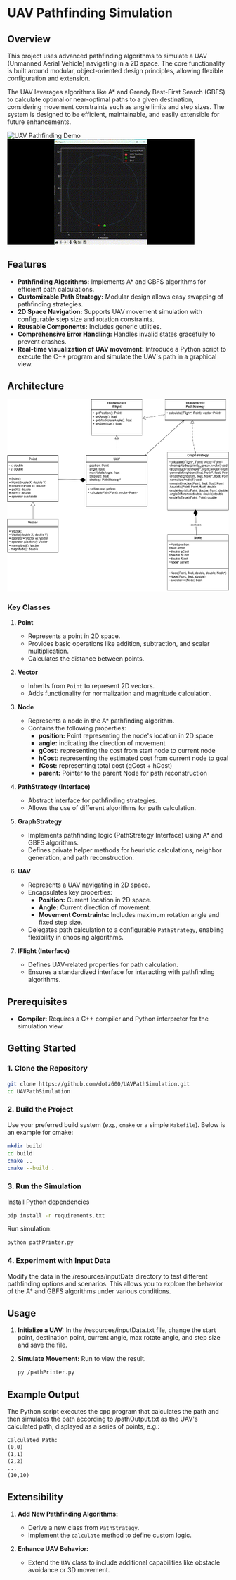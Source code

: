 # UAV Pathfinding Simulation

## Overview
This project uses advanced pathfinding algorithms to simulate a UAV (Unmanned Aerial Vehicle) navigating in a 2D space. The core functionality is built around modular, object-oriented design principles, allowing flexible configuration and extension.

The UAV leverages algorithms like A* and Greedy Best-First Search (GBFS) to calculate optimal or near-optimal paths to a given destination, considering movement constraints such as angle limits and step sizes. The system is designed to be efficient, maintainable, and easily extensible for future enhancements.

![UAV Pathfinding Demo](./images/pathfinding-demo.gif)
![UAV Pathfinding Demo1](./images/pathfinding-demo1.gif)

## Features
- **Pathfinding Algorithms:** Implements A* and GBFS algorithms for efficient path calculations.
- **Customizable Path Strategy:** Modular design allows easy swapping of pathfinding strategies.
- **2D Space Navigation:** Supports UAV movement simulation with configurable step size and rotation constraints.
- **Reusable Components:** Includes generic utilities.
- **Comprehensive Error Handling:** Handles invalid states gracefully to prevent crashes.
- **Real-time visualization of UAV movement:** Introduce a Python script to execute the C++ program and simulate the UAV's path in a graphical view.

## Architecture
![UAV Class Diagram](./images/uav-diagram.png)

### Key Classes
1. **Point**
   - Represents a point in 2D space.
   - Provides basic operations like addition, subtraction, and scalar multiplication.
   - Calculates the distance between points.

2. **Vector**
   - Inherits from `Point` to represent 2D vectors.
   - Adds functionality for normalization and magnitude calculation.

3. **Node**
   - Represents a node in the A* pathfinding algorithm.
   - Contains the following properties:
     - **position:** Point representing the node's location in 2D space
     - **angle:**  indicating the direction of movement
     - **gCost:** representing the cost from start node to current node
     - **hCost:** representing the estimated cost from current node to goal
     - **fCost:** representing total cost (gCost + hCost)
     - **parent:** Pointer to the parent Node for path reconstruction

4. **PathStrategy (Interface)**
   - Abstract interface for pathfinding strategies.
   - Allows the use of different algorithms for path calculation.
     
5. **GraphStrategy**
   - Implements pathfinding logic (PathStrategy Interface) using A* and GBFS algorithms.
   - Defines private helper methods for heuristic calculations, neighbor generation, and path reconstruction.

6. **UAV**
   - Represents a UAV navigating in 2D space.
   - Encapsulates key properties:
     - **Position:** Current location in 2D space.
     - **Angle:** Current direction of movement.
     - **Movement Constraints:** Includes maximum rotation angle and fixed step size.
   - Delegates path calculation to a configurable `PathStrategy`, enabling flexibility in choosing algorithms.

7. **IFlight (Interface)**
   - Defines UAV-related properties for path calculation.
   - Ensures a standardized interface for interacting with pathfinding algorithms.


## Prerequisites
- **Compiler:** Requires a C++ compiler and Python interpreter for the simulation view.

## Getting Started
### 1. Clone the Repository
```bash
git clone https://github.com/dotz600/UAVPathSimulation.git
cd UAVPathSimulation
```

### 2. Build the Project
Use your preferred build system (e.g., `cmake` or a simple `Makefile`). Below is an example for cmake:
```bash
mkdir build
cd build
cmake ..
cmake --build .
```

### 3. Run the Simulation
Install Python dependencies
```bash
pip install -r requirements.txt
```

Run simulation:
```bash
python pathPrinter.py
```
### 4. Experiment with Input Data
Modify the data in the /resources/inputData directory to test different pathfinding options and scenarios. This allows you to explore the behavior of the A* and GBFS algorithms under various conditions.


## Usage
1. **Initialize a UAV:**
   In the /resources/inputData.txt file, change the start point, destination point, current angle, max rotate angle, and step size and save the file.
   
2. **Simulate Movement:**
   Run to view the result.
   ```bash
   py /pathPrinter.py
   ```

## Example Output
The Python script executes the cpp program that calculates the path and then simulates the path according to /pathOutput.txt as the UAV's calculated path, displayed as a series of points, e.g.:
```
Calculated Path:
(0,0)
(1,1)
(2,2)
...
(10,10)
```

## Extensibility
1. **Add New Pathfinding Algorithms:**
   - Derive a new class from `PathStrategy`.
   - Implement the `calculate` method to define custom logic.

2. **Enhance UAV Behavior:**
   - Extend the `UAV` class to include additional capabilities like obstacle avoidance or 3D movement.
